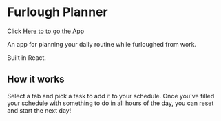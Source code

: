 # Furlough Planner

[Click Here to to go the App](https://hallgm.github.io/Furlough-Planner/)

An app for planning your daily routine while furloughed from work.

Built in React.

## How it works

Select a tab and pick a task to add it to your schedule. Once you've filled your schedule with something to do in all hours of the day, you can reset and start the next day!
